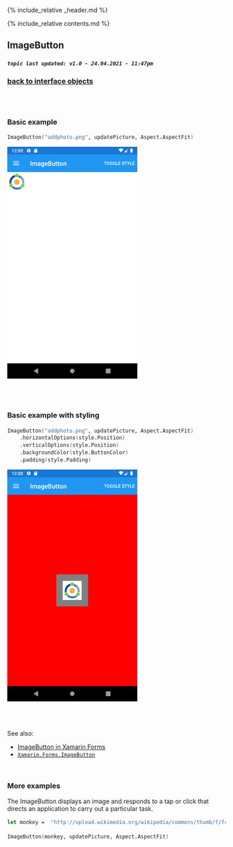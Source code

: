 {% include_relative _header.md %}

{% include_relative contents.md %}

ImageButton
--------
##### `topic last updated: v1.0 - 24.04.2021 - 11:47pm`

### [back to interface objects](view-interface-objects.html#interface-objects)

<br />

<br /> 

### Basic example


```fsharp 
ImageButton("addphoto.png", updatePicture, Aspect.AspectFit)
```

<img src="images/view/ImageButton-adr-basic.png" width="300">

<br /> <br /> 

### Basic example with styling

```fsharp 
ImageButton("addphoto.png", updatePicture, Aspect.AspectFit)
    .horizontalOptions(style.Position)
    .verticalOptions(style.Position)
    .backgroundColor(style.ButtonColor)
    .padding(style.Padding)
```

<img src="images/view/ImageButton-adr-styled.png" width="300">

<br /> <br /> 

See also:

* [ImageButton in Xamarin Forms](https://docs.microsoft.com/en-us/xamarin/xamarin-forms/user-interface/ImageButton)
* [`Xamarin.Forms.ImageButton`](https://docs.microsoft.com/en-us/dotnet/api/Xamarin.Forms.ImageButton)

<br /> 

### More examples

The ImageButton displays an image and responds to a tap or click that directs an application to carry out a particular task.

```fsharp 
let monkey =  "http://upload.wikimedia.org/wikipedia/commons/thumb/f/fc/Papio_anubis_%28Serengeti%2C_2009%29.jpg/200px-Papio_anubis_%28Serengeti%2C_2009%29.jpg"

ImageButton(monkey, updatePicture, Aspect.AspectFit)
```
